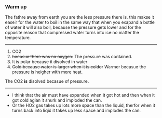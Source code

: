 ### Warm up

The fathre away from earth you are the less pressure there is. this makse it easeir for the water to boil in the same way that when you exapand a bottle of water it will also boil, because the pressure gets lower and for the opposite reason that compressed water turns into ice no matter the temperature.

---

1.  CO2
2. ~~becasue there was no oxygen.~~ The pressure was contained.
3. It is polar because it disolved in water
4. ~~Cold because water is larger when it is colder~~ Warmer becasue the pressure is heigher with more heat.

The CO2 **is** disolved becasue of pressure.

---

- I think that the air must have expanded when it got hot and then when it got cold agian it shurk and imploded the can.
- Or the HO2 gas takes up lots more space than the liquid, therfor when it turns back into liqid it takes up less space and implodes the can.